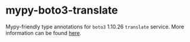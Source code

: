# mypy-boto3-translate

Mypy-friendly type annotations for `boto3` 1.10.26 `translate` service.
More information can be found [here](https://github.com/vemel/mypy_boto3).